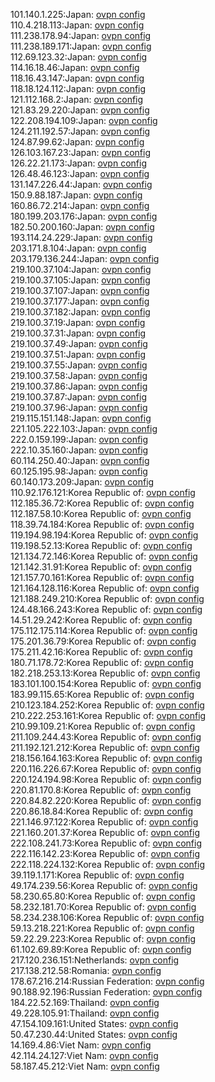 101.140.1.225:Japan: [ovpn config](vpn/101_140_1_225.ovpn)  
110.4.218.113:Japan: [ovpn config](vpn/110_4_218_113.ovpn)  
111.238.178.94:Japan: [ovpn config](vpn/111_238_178_94.ovpn)  
111.238.189.171:Japan: [ovpn config](vpn/111_238_189_171.ovpn)  
112.69.123.32:Japan: [ovpn config](vpn/112_69_123_32.ovpn)  
114.16.18.46:Japan: [ovpn config](vpn/114_16_18_46.ovpn)  
118.16.43.147:Japan: [ovpn config](vpn/118_16_43_147.ovpn)  
118.18.124.112:Japan: [ovpn config](vpn/118_18_124_112.ovpn)  
121.112.168.2:Japan: [ovpn config](vpn/121_112_168_2.ovpn)  
121.83.29.220:Japan: [ovpn config](vpn/121_83_29_220.ovpn)  
122.208.194.109:Japan: [ovpn config](vpn/122_208_194_109.ovpn)  
124.211.192.57:Japan: [ovpn config](vpn/124_211_192_57.ovpn)  
124.87.99.62:Japan: [ovpn config](vpn/124_87_99_62.ovpn)  
126.103.167.23:Japan: [ovpn config](vpn/126_103_167_23.ovpn)  
126.22.21.173:Japan: [ovpn config](vpn/126_22_21_173.ovpn)  
126.48.46.123:Japan: [ovpn config](vpn/126_48_46_123.ovpn)  
131.147.226.44:Japan: [ovpn config](vpn/131_147_226_44.ovpn)  
150.9.88.187:Japan: [ovpn config](vpn/150_9_88_187.ovpn)  
160.86.72.214:Japan: [ovpn config](vpn/160_86_72_214.ovpn)  
180.199.203.176:Japan: [ovpn config](vpn/180_199_203_176.ovpn)  
182.50.200.160:Japan: [ovpn config](vpn/182_50_200_160.ovpn)  
193.114.24.229:Japan: [ovpn config](vpn/193_114_24_229.ovpn)  
203.171.8.104:Japan: [ovpn config](vpn/203_171_8_104.ovpn)  
203.179.136.244:Japan: [ovpn config](vpn/203_179_136_244.ovpn)  
219.100.37.104:Japan: [ovpn config](vpn/219_100_37_104.ovpn)  
219.100.37.105:Japan: [ovpn config](vpn/219_100_37_105.ovpn)  
219.100.37.107:Japan: [ovpn config](vpn/219_100_37_107.ovpn)  
219.100.37.177:Japan: [ovpn config](vpn/219_100_37_177.ovpn)  
219.100.37.182:Japan: [ovpn config](vpn/219_100_37_182.ovpn)  
219.100.37.19:Japan: [ovpn config](vpn/219_100_37_19.ovpn)  
219.100.37.31:Japan: [ovpn config](vpn/219_100_37_31.ovpn)  
219.100.37.49:Japan: [ovpn config](vpn/219_100_37_49.ovpn)  
219.100.37.51:Japan: [ovpn config](vpn/219_100_37_51.ovpn)  
219.100.37.55:Japan: [ovpn config](vpn/219_100_37_55.ovpn)  
219.100.37.58:Japan: [ovpn config](vpn/219_100_37_58.ovpn)  
219.100.37.86:Japan: [ovpn config](vpn/219_100_37_86.ovpn)  
219.100.37.87:Japan: [ovpn config](vpn/219_100_37_87.ovpn)  
219.100.37.96:Japan: [ovpn config](vpn/219_100_37_96.ovpn)  
219.115.151.148:Japan: [ovpn config](vpn/219_115_151_148.ovpn)  
221.105.222.103:Japan: [ovpn config](vpn/221_105_222_103.ovpn)  
222.0.159.199:Japan: [ovpn config](vpn/222_0_159_199.ovpn)  
222.10.35.160:Japan: [ovpn config](vpn/222_10_35_160.ovpn)  
60.114.250.40:Japan: [ovpn config](vpn/60_114_250_40.ovpn)  
60.125.195.98:Japan: [ovpn config](vpn/60_125_195_98.ovpn)  
60.140.173.209:Japan: [ovpn config](vpn/60_140_173_209.ovpn)  
110.92.176.121:Korea Republic of: [ovpn config](vpn/110_92_176_121.ovpn)  
112.185.36.72:Korea Republic of: [ovpn config](vpn/112_185_36_72.ovpn)  
112.187.58.10:Korea Republic of: [ovpn config](vpn/112_187_58_10.ovpn)  
118.39.74.184:Korea Republic of: [ovpn config](vpn/118_39_74_184.ovpn)  
119.194.98.194:Korea Republic of: [ovpn config](vpn/119_194_98_194.ovpn)  
119.198.52.13:Korea Republic of: [ovpn config](vpn/119_198_52_13.ovpn)  
121.134.72.146:Korea Republic of: [ovpn config](vpn/121_134_72_146.ovpn)  
121.142.31.91:Korea Republic of: [ovpn config](vpn/121_142_31_91.ovpn)  
121.157.70.161:Korea Republic of: [ovpn config](vpn/121_157_70_161.ovpn)  
121.164.128.116:Korea Republic of: [ovpn config](vpn/121_164_128_116.ovpn)  
121.188.249.210:Korea Republic of: [ovpn config](vpn/121_188_249_210.ovpn)  
124.48.166.243:Korea Republic of: [ovpn config](vpn/124_48_166_243.ovpn)  
14.51.29.242:Korea Republic of: [ovpn config](vpn/14_51_29_242.ovpn)  
175.112.175.114:Korea Republic of: [ovpn config](vpn/175_112_175_114.ovpn)  
175.201.36.79:Korea Republic of: [ovpn config](vpn/175_201_36_79.ovpn)  
175.211.42.16:Korea Republic of: [ovpn config](vpn/175_211_42_16.ovpn)  
180.71.178.72:Korea Republic of: [ovpn config](vpn/180_71_178_72.ovpn)  
182.218.253.13:Korea Republic of: [ovpn config](vpn/182_218_253_13.ovpn)  
183.101.100.154:Korea Republic of: [ovpn config](vpn/183_101_100_154.ovpn)  
183.99.115.65:Korea Republic of: [ovpn config](vpn/183_99_115_65.ovpn)  
210.123.184.252:Korea Republic of: [ovpn config](vpn/210_123_184_252.ovpn)  
210.222.253.161:Korea Republic of: [ovpn config](vpn/210_222_253_161.ovpn)  
210.99.109.21:Korea Republic of: [ovpn config](vpn/210_99_109_21.ovpn)  
211.109.244.43:Korea Republic of: [ovpn config](vpn/211_109_244_43.ovpn)  
211.192.121.212:Korea Republic of: [ovpn config](vpn/211_192_121_212.ovpn)  
218.156.164.163:Korea Republic of: [ovpn config](vpn/218_156_164_163.ovpn)  
220.116.226.67:Korea Republic of: [ovpn config](vpn/220_116_226_67.ovpn)  
220.124.194.98:Korea Republic of: [ovpn config](vpn/220_124_194_98.ovpn)  
220.81.170.8:Korea Republic of: [ovpn config](vpn/220_81_170_8.ovpn)  
220.84.82.220:Korea Republic of: [ovpn config](vpn/220_84_82_220.ovpn)  
220.86.18.84:Korea Republic of: [ovpn config](vpn/220_86_18_84.ovpn)  
221.146.97.122:Korea Republic of: [ovpn config](vpn/221_146_97_122.ovpn)  
221.160.201.37:Korea Republic of: [ovpn config](vpn/221_160_201_37.ovpn)  
222.108.241.73:Korea Republic of: [ovpn config](vpn/222_108_241_73.ovpn)  
222.116.142.23:Korea Republic of: [ovpn config](vpn/222_116_142_23.ovpn)  
222.118.224.132:Korea Republic of: [ovpn config](vpn/222_118_224_132.ovpn)  
39.119.1.171:Korea Republic of: [ovpn config](vpn/39_119_1_171.ovpn)  
49.174.239.56:Korea Republic of: [ovpn config](vpn/49_174_239_56.ovpn)  
58.230.65.80:Korea Republic of: [ovpn config](vpn/58_230_65_80.ovpn)  
58.232.181.70:Korea Republic of: [ovpn config](vpn/58_232_181_70.ovpn)  
58.234.238.106:Korea Republic of: [ovpn config](vpn/58_234_238_106.ovpn)  
59.13.218.221:Korea Republic of: [ovpn config](vpn/59_13_218_221.ovpn)  
59.22.29.223:Korea Republic of: [ovpn config](vpn/59_22_29_223.ovpn)  
61.102.69.89:Korea Republic of: [ovpn config](vpn/61_102_69_89.ovpn)  
217.120.236.151:Netherlands: [ovpn config](vpn/217_120_236_151.ovpn)  
217.138.212.58:Romania: [ovpn config](vpn/217_138_212_58.ovpn)  
178.67.216.214:Russian Federation: [ovpn config](vpn/178_67_216_214.ovpn)  
90.188.92.196:Russian Federation: [ovpn config](vpn/90_188_92_196.ovpn)  
184.22.52.169:Thailand: [ovpn config](vpn/184_22_52_169.ovpn)  
49.228.105.91:Thailand: [ovpn config](vpn/49_228_105_91.ovpn)  
47.154.109.161:United States: [ovpn config](vpn/47_154_109_161.ovpn)  
50.47.230.44:United States: [ovpn config](vpn/50_47_230_44.ovpn)  
14.169.4.86:Viet Nam: [ovpn config](vpn/14_169_4_86.ovpn)  
42.114.24.127:Viet Nam: [ovpn config](vpn/42_114_24_127.ovpn)  
58.187.45.212:Viet Nam: [ovpn config](vpn/58_187_45_212.ovpn)  
